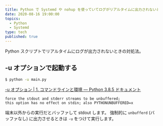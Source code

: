 ```yaml
---
title: Python で Systemd や nohup を使っていてログがリアルタイムに出力されないとき
date: 2020-08-16 19:00:00
topics:
  - Python
  - Systemd
type: tech
published: true
---
```


Python スクリプトでリアルタイムにログが出力されないときの対処法。

## -u オプションで起動する

```sh
$ python -u main.py
```

[-u オプション | 1\. コマンドラインと環境 — Python 3\.8\.5 ドキュメント](https://docs.python.org/ja/3/using/cmdline.html#cmdoption-u)

```
force the stdout and stderr streams to be unbuffered;
this option has no effect on stdin; also PYTHONUNBUFFERED=x
```

端末以外からの実行だとバッファして stdout します。
強制的に `unbufferd` (バッファなし) に出力させるときは `-u` をつけて実行します。

